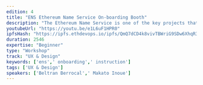 ```yaml
---
edition: 4
title: "ENS Ethereum Name Service On-boarding Booth"
description: "The Ethereum Name Service is one of the key projects that aim at simplifying the use of Ethereum by converting long and complicated hashes (user addresses, contract address, IPFS url etc) into simple memorable short names. Instead of writing 0x123...ABC the users can simply write “me.somedomain.eth”. Although the result is simple, it requires some complicated interactions to register a domain and assign it to the user’s desired address. The aim of the on-boarding booth is to help as many people as possible to start using these names right away guiding them through the process of: - Registering a subdomain (free or paying) which is an instant process - Pointing it to their address - Set the reverse address so that Dapps can show their name instead of the address - Eventually explain and guide them through the initial phases of registering a full .eth domain that requires to go through the 5 day Vickrey auction process that is the most confusing step for every user"
youtubeUrl: "https://youtu.be/e1L6uF1HPR0"
ipfsHash: "https://ipfs.ethdevops.io/ipfs/QmQ7dCD4k8vivTBWriG9SDw6XhqR3yF7mGZLm1hBKAK9ZR?filename=ENS_Ethereum_Name_Service_On-boarding_Booth_Devcon4-e1L6uF1HPR0.mp4"
duration: 2546
expertise: "Beginner"
type: "Workshop"
track: "UX & Design"
keywords: ['ens',' onboarding',' instruction']
tags: ['UX & Design']
speakers: ['Beltran Berrocal',' Makato Inoue']
---
```

